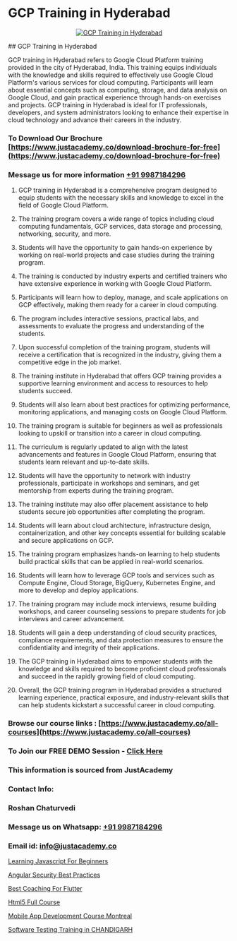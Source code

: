 # GCP Training in Hyderabad

<p align="center">
  <a href="https://justacademy.co/course-detail/gcp-certification-training">
    <img src="https://justacademy.co/storage2/course_image/1711619517_course_image.webp" alt="GCP Training in Hyderabad">
  </a>
</p>
## GCP Training in Hyderabad

GCP training in Hyderabad refers to Google Cloud Platform training provided in the city of Hyderabad, India. This training equips individuals with the knowledge and skills required to effectively use Google Cloud Platform's various services for cloud computing. Participants will learn about essential concepts such as computing, storage, and data analysis on Google Cloud, and gain practical experience through hands-on exercises and projects. GCP training in Hyderabad is ideal for IT professionals, developers, and system administrators looking to enhance their expertise in cloud technology and advance their careers in the industry.
### To Download Our Brochure [https://www.justacademy.co/download-brochure-for-free](https://www.justacademy.co/download-brochure-for-free)
### Message us for more information [+91 9987184296](https://api.whatsapp.com/send?phone=919987184296)
1) GCP training in Hyderabad is a comprehensive program designed to equip students with the necessary skills and knowledge to excel in the field of Google Cloud Platform.

2) The training program covers a wide range of topics including cloud computing fundamentals, GCP services, data storage and processing, networking, security, and more.

3) Students will have the opportunity to gain hands-on experience by working on real-world projects and case studies during the training program.

4) The training is conducted by industry experts and certified trainers who have extensive experience in working with Google Cloud Platform.

5) Participants will learn how to deploy, manage, and scale applications on GCP effectively, making them ready for a career in cloud computing.

6) The program includes interactive sessions, practical labs, and assessments to evaluate the progress and understanding of the students.

7) Upon successful completion of the training program, students will receive a certification that is recognized in the industry, giving them a competitive edge in the job market.

8) The training institute in Hyderabad that offers GCP training provides a supportive learning environment and access to resources to help students succeed.

9) Students will also learn about best practices for optimizing performance, monitoring applications, and managing costs on Google Cloud Platform.

10) The training program is suitable for beginners as well as professionals looking to upskill or transition into a career in cloud computing.

11) The curriculum is regularly updated to align with the latest advancements and features in Google Cloud Platform, ensuring that students learn relevant and up-to-date skills.

12) Students will have the opportunity to network with industry professionals, participate in workshops and seminars, and get mentorship from experts during the training program.

13) The training institute may also offer placement assistance to help students secure job opportunities after completing the program.

14) Students will learn about cloud architecture, infrastructure design, containerization, and other key concepts essential for building scalable and secure applications on GCP.

15) The training program emphasizes hands-on learning to help students build practical skills that can be applied in real-world scenarios.

16) Students will learn how to leverage GCP tools and services such as Compute Engine, Cloud Storage, BigQuery, Kubernetes Engine, and more to develop and deploy applications.

17) The training program may include mock interviews, resume building workshops, and career counseling sessions to prepare students for job interviews and career advancement.

18) Students will gain a deep understanding of cloud security practices, compliance requirements, and data protection measures to ensure the confidentiality and integrity of their applications.

19) The GCP training in Hyderabad aims to empower students with the knowledge and skills required to become proficient cloud professionals and succeed in the rapidly growing field of cloud computing.

20) Overall, the GCP training program in Hyderabad provides a structured learning experience, practical exposure, and industry-relevant skills that can help students kickstart a successful career in cloud computing.

### Browse our course links : [https://www.justacademy.co/all-courses](https://www.justacademy.co/all-courses) 
### To Join our FREE DEMO Session - [Click Here](https://www.justacademy.co/register-for-course-demo)


### This information is sourced from JustAcademy
### Contact Info:
### Roshan Chaturvedi
### Message us on Whatsapp: [+91 9987184296](https://api.whatsapp.com/send?phone=919987184296)
### Email id: [info@justacademy.co](mailto:info@justacademy.co)
                
[Learning Javascript For Beginners](https://www.linkedin.com/pulse/learning-javascript-beginners-justacademy-kolkata-4ukpe?trackingId=E8BEq5G3jO9U60BajSwBtA%3D%3D&lipi=urn%3Ali%3Apage%3Ad_flagship3_company_admin%3BhsQsLwqxSU64UKgNHl%2FHuA%3D%3D)

[Angular Security Best Practices](https://www.linkedin.com/pulse/angular-security-best-practices-justacademy-bay-area-lw0ac?trackingId=Dd1aQtU5E2Rr8myeeT9fUQ%3D%3D&lipi=urn%3Ali%3Apage%3Ad_flagship3_company_admin%3BrsnEP2CeSl%2BKYnaEx50m1g%3D%3D)

[Best Coaching For Flutter](https://medium.com/@AkashSingh2052/best-coaching-for-flutter-7c65f8409879)

[Html5 Full Course](https://medium.com/@kamblerajas684/html5-full-course-39707ae64e17)

[Mobile App Development Course Montreal](https://justacademyin.github.io/justacademy/mobile-app-development-course-montreal)

[Software Testing Training in CHANDIGARH](https://justacademyin.github.io/justacademy/software-testing-training-in-chandigarh)


